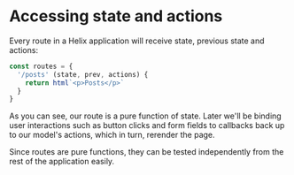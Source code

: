# Accessing state and actions

Every route in a Helix application will receive state, previous state and actions:

```javascript
const routes = {
  '/posts' (state, prev, actions) {
    return html`<p>Posts</p>`
  }
}
```

As you can see, our route is a pure function of state. Later we'll be binding user interactions such as button clicks and form fields to callbacks back up to our model's actions, which in turn, rerender the page.

Since routes are pure functions, they can be tested independently from the rest of the application easily.
